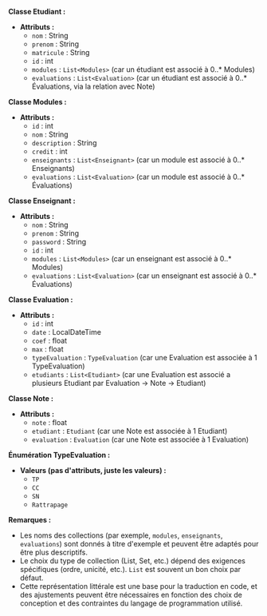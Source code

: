 **Classe Etudiant :**

- **Attributs :**
  - `nom` : String
  - `prenom` : String
  - `matricule` : String
  - `id` : int
  - `modules` : `List<Modules>` (car un étudiant est associé à 0..\* Modules)
  - `evaluations` : `List<Evaluation>` (car un étudiant est associé à 0..\* Évaluations, via la relation avec Note)

**Classe Modules :**

- **Attributs :**
  - `id` : int
  - `nom` : String
  - `description` : String
  - `credit` : int
  - `enseignants` : `List<Enseignant>` (car un module est associé à 0..\* Enseignants)
  - `evaluations` : `List<Evaluation>` (car un module est associé à 0..\* Évaluations)

**Classe Enseignant :**

- **Attributs :**
  - `nom` : String
  - `prenom` : String
  - `password` : String
  - `id` : int
  - `modules` : `List<Modules>` (car un enseignant est associé à 0..\* Modules)
  - `evaluations` : `List<Evaluation>` (car un enseignant est associé à 0..\* Évaluations)

**Classe Evaluation :**

- **Attributs :**
  - `id` : int
  - `date` : LocalDateTime
  - `coef` : float
  - `max` : float
  - `typeEvaluation` : `TypeEvaluation` (car une Evaluation est associée à 1 TypeEvaluation)
  - `etudiants` : `List<Etudiant>` (car une Evaluation est associé a plusieurs Etudiant par Evaluation -> Note -> Etudiant)

**Classe Note :**

- **Attributs :**
  - `note` : float
  - `etudiant` : `Etudiant` (car une Note est associée à 1 Etudiant)
  - `evaluation` : `Evaluation` (car une Note est associée à 1 Evaluation)

**Énumération TypeEvaluation :**

- **Valeurs (pas d'attributs, juste les valeurs) :**
  - `TP`
  - `CC`
  - `SN`
  - `Rattrapage`

**Remarques :**

- Les noms des collections (par exemple, `modules`, `enseignants`, `evaluations`) sont donnés à titre d'exemple et peuvent être adaptés pour être plus descriptifs.
- Le choix du type de collection (List, Set, etc.) dépend des exigences spécifiques (ordre, unicité, etc.). `List` est souvent un bon choix par défaut.
- Cette représentation littérale est une base pour la traduction en code, et des ajustements peuvent être nécessaires en fonction des choix de conception et des contraintes du langage de programmation utilisé.
